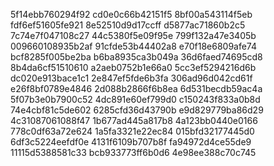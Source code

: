 5f14ebb760294f92
cd0e0c66b42151f5
8bf00a543114f5eb
fdf6ef51605fe921
8e52510d9d17ccff
d5877ac71860b2c5
7c74e7f047108c27
44c5380f5e09f95e
799f132a47e3405b
009660108935b2af
91cfde53b44402a8
e70f18e6809afe74
bcf8285f005be2ba
b6ba8935ca3b049a
36d6faed74695cd8
8b4da6cf51510610
a2aeb0752b1e66a0
5cc3ef5294216d6b
dc020e913bace1c1
2e847ef5fde6b3fa
306ad96d042cd61f
e26f8bf0789e4846
2d088b2866f6b8ea
6d531becdb59ac4a
5f07b3e0b7900c52
4dc891e60ef799d0
c150243f833a0b8d
74e4cbf81c5de602
6285cfd36d43790b
e9d829779ba86d29
4c31087061088f47
1b677ad445a817b8
4a123bb0440e0166
778c0df63a72e624
1a5fa3321e22ec84
015bfd32177445d0
6df3c5224eefdf0e
4131f6109b707b8f
fa94972d4ce55de9
11115d5388581c33
bcb933773ff6b0d6
4e98ee388c70c745
